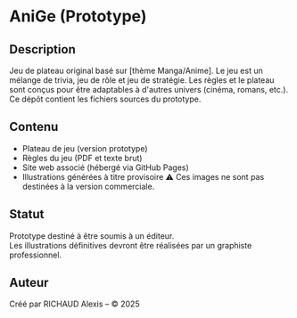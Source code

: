 # AniGe (Prototype)

## Description
Jeu de plateau original basé sur [thème Manga/Anime]. 
Le jeu est un mélange de trivia, jeu de rôle et jeu de stratégie.
Les règles et le plateau sont conçus pour être adaptables à d'autres univers (cinéma, romans, etc.).  
Ce dépôt contient les fichiers sources du prototype.

## Contenu
- Plateau de jeu (version prototype)
- Règles du jeu (PDF et texte brut)
- Site web associé (hébergé via GitHub Pages)
- Illustrations générées à titre provisoire
  ⚠️ Ces images ne sont pas destinées à la version commerciale.

## Statut
Prototype destiné à être soumis à un éditeur.  
Les illustrations définitives devront être réalisées par un graphiste professionnel.

## Auteur
Créé par RICHAUD Alexis – © 2025
